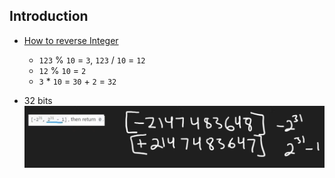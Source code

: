 ## Introduction

- [How to reverse Integer](https://novemberfall.github.io/LeetCode-NoteBook/#/most/ri)
  - `123` % `10` = `3`,   `123` / `10` = `12`
  - `12` % `10` = `2`
  - `3` * `10` = `30` + `2` = `32`      

- 32 bits
![](img/2023-03-25-13-23-14.png)


